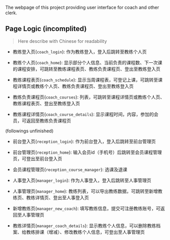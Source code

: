 The webpage of this project providing user interface for coach and other clerk.

## Page Logic (incomplited)

> Here describe with Chinese for readability

- 教练登入页(`coach_login`): 作为教练登入，登入后跳转至教练个人页

- 教练个人页(`coach_home`): 显示部分个人信息、当前负责的课程数、下一次课的课程安排，可跳转至教练课程表页、教练负责课程页、登出至教练登入页

- 教练课程表页(`coach_schedule`): 显示当周课程表，可登记上课，可跳转至课程详情页或教练个人页、教练负责课程页、登出至教练登入页

- 教练负责课程页(`coach_courses`): 列表，可跳转至课程详情页或教练个人页、教练课程表页、登出至教练登入页

- 教练课程详情页(`coach_course_details`): 显示课程时间，内容，参加的会员，可返回至教练负责课程页

(followings unfinished)

- 前台登入页(`reception_login`): 作为前台登入，登入后跳转至前台管理页

- 前台管理页(`reception_home`): 输入会员id（手机号）后跳转至会员课程管理页，可登出至前台登入页

- 会员课程管理页(`reception_course_manager`): 选课及退课


- 人事登入页(`manager_login`): 作为人事登入，登入后跳转至人事管理页

- 人事管理页(`manager_home`): 教练列表，可以导出教练数据，可跳转至新增教练页、教练详情页、登出至人事登入页

- 新增教练页(`manager_new_coach`): 填写教练信息，提交可注册教练账号，可返回至人事管理页

- 教练详情页(`manager_coach_details`): 显示教练个人信息，可以删除教练档案、给教练排课（增减）、修改教练个人信息，可登出至人事管理页